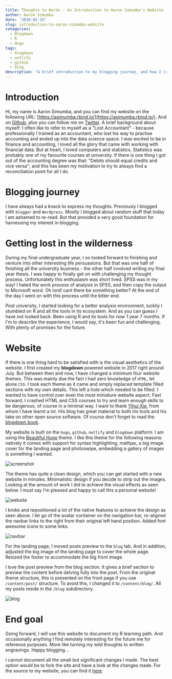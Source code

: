 ```yaml
---
title: Thoughts to Words - An Introduction to Aaron Simumba's Website
author: Aaron Simumba
date: '2018-02-19'
slug: introduction-to-aaron-simumba-website
categories:
  - Blogdown
  - R
  - Hugo
tags:
  - blogdown
  - netlify
  - github
  - blog
description: "A brief introduction to my blogging journey, and how I crafted my personal website"
---
```



# Introduction

Hi, my name is Aaron Simumba, and you can find my website on the following URL: [https://asimumba.rbind.io/](https://asimumba.rbind.io/). And on  [Github](https://github.com/asimumba), plus you can follow me on [Twitter](https://twitter.com/asimumba21). A brief background about myself: I often like to refer to myself as a "Lost Accountant" - because professionally I trained as an accountant, who lost his way to practise accounting and ended up into the data science space. I was excited to be in finance and accounting, I loved all the glory that came with working with financial data. But at heart, I loved computers and statistics. Statistics was probably one of my favourite courses at university. If there is one thing I got out of the accounting degree was that: "Debits should equal credits and vice versa"; and this has been my motivation to try to always find a reconciliation point for all I do.


# Blogging journey

I have always had a knack to express my thoughts. Previously I blogged with `blogger` and `Wordpress`. Mostly I blogged about random stuff that today I am ashamed to re-read. But that provided a very good foundation for harnessing my interest in blogging. 

# Getting lost in the wilderness

During my final undergraduate year, I so looked forward to finishing and venture into other interesting life persuasions. But that was one half of finishing all the university business - the other half involved writing my final year thesis. I was happy to finally get on with challenging my thought process. Unfortunately this enthusiasm was short lived. SPSS was in my way! I hated the work process of analysis in SPSS, and then copy the output to Microsoft word. Oh lord! cant there be something better? At the end of the day I went on with this process until the bitter end.


Post university, I started looking for a better analysis environment, luckily I stumbled on R and all the tools in its ecosystem. And as you can guess I have not looked back. Been using R and its tools for  now 1 year 7 months. If I'm to describe the experience, I would say, it's been fun and challenging. With plenty of promises for the future. 


# Website

If there is one thing hard to be satisfied with is the visual aesthetics of the website. I first created my **blogdown** powered website in 2017 right around July. But between then and now, I have changed a minimum four website themes. This was mainly due the fact I had zero knowledge of `HTML`, let alone `CSS`. I took each theme as it came and simply replaced template filled sections with my own details. This left a hole which needed to be filled. I wanted to have control over even the most miniature website aspect. Fast forward, I crashed HTML and CSS courses to try and learn enough skills to be dangerous, of course in a minimal way. I want to thank [Yihui Xie](https://yihui.name/), from whom I have learnt a lot. His blog has great material to both his tools and his take on other open source software. Of course don't forget to read the [blogdown book](https://bookdown.org/yihui/blogdown/).

My website is built on the `hugo`, `github`, `netlify` and `blogdown` platform. I am using the [Beautiful Hugo](https://github.com/halogenica/beautifulhugo) theme. I like this theme for the following reasons: natively it comes with support for syntax highlighting, mathjax, a big image cover for the landing page and photoswipe, embedding a gallery of images is something I wanted.

![screenshot](https://user-images.githubusercontent.com/24398851/36398695-035a64fe-15d1-11e8-87b1-6a7c5ab65ad9.png)


The theme has quite a clean design, which you can get started with a new website in minutes. Minimalistic design if you decide to strip out the images. Looking at the amount of work I did to achieve the visual effects as seen below. I must say I'm pleased and happy to call this a personal website!

![website](https://user-images.githubusercontent.com/24398851/36397146-09733e62-15ca-11e8-9be1-a91244efc209.jpg)



I broke and repositioned a lot of the native features to achieve the design as seen above. I let go of the avatar container on the navigation bar, re-aligned the navbar links to the right from their original left hand position. Added font awesome icons to some links. 

![navbar](https://user-images.githubusercontent.com/24398851/36397152-0f79484c-15ca-11e8-9974-f8be9bef098a.png)


For the landing page, I moved posts preview to the `blog` tab. And in addition, adjusted the big image of the landing page to cover the whole page. Resized the footer to accommodate the big front image.

I love the post preview from the blog section. It gives a brief section to preview the content before delving fully into the post. From the original theme structure, this is presented on the front page if you use `/content/post/` structure. To avoid this, I changed it to `/content/blog/`. All my posts reside in the `/blog` subdirectory.

![blog](https://user-images.githubusercontent.com/24398851/36397317-016df4c2-15cb-11e8-986f-b33a31689bc6.jpg)

# End goal

Going forward, I will use this website to document my R learning path. And occasionally anything I find remotely interesting for the future me for reference purposes. More like turning my wild thoughts to written engravings. Happy blogging...

I cannot document all the small but significant changes I made. The best option would be to fork the site and have a look at the changes made. For the source to my website, you can find it [here](https://github.com/rbind/asimumba).


